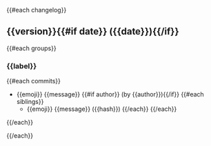 {{#each changelog}}
## {{version}}{{#if date}} ({{date}}){{/if}}

{{#each groups}}
### {{label}}

{{#each commits}}
- {{emoji}} {{message}} {{#if author}} (by {{author}}){{/if}}
  {{#each siblings}}
    * {{emoji}} {{message}} ({{hash}})
  {{/each}}
{{/each}}

{{/each}}

{{/each}}
